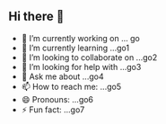 ## Hi there 👋
- 🔭 I’m currently working on ... go
- 🌱 I’m currently learning ...go1
- 👯 I’m looking to collaborate on ...go2
- 🤔 I’m looking for help with ...go3
- 💬 Ask me about ...go4
- 📫 How to reach me: ...go5
- 😄 Pronouns: ...go6
- ⚡ Fun fact: ...go7

